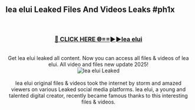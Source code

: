 ## lea elui Leaked Files And Videos Leaks #ph1x
<br>
<div align="center">
<h3><a href="https://watchclip.my.id/lea elui" rel="nofollow">🔴 CLICK HERE 🌐==►►lea elui</a></h3>
<br>
Get lea elui leaked all content. Now you can access all files & videos of lea elui. All video and files new update 2025!
<br>
<a href="https://watchclip.my.id/lea elui" rel="nofollow" data-target="animated-image.originalLink"><img src="https://i.ibb.co.com/WyWwxjT/player-gif2.gif" alt="lea elui Leaked" style="max-width: 100%; display: inline-block;" data-target="animated-image.originalImage"></a>
<br><br>
lea elui original files & videos took the internet by storm and amazed viewers on various Leaked social media platforms. lea elui, a young and talented digital creator, recently became famous thanks to this interesting files & videos.
</div>
<br>